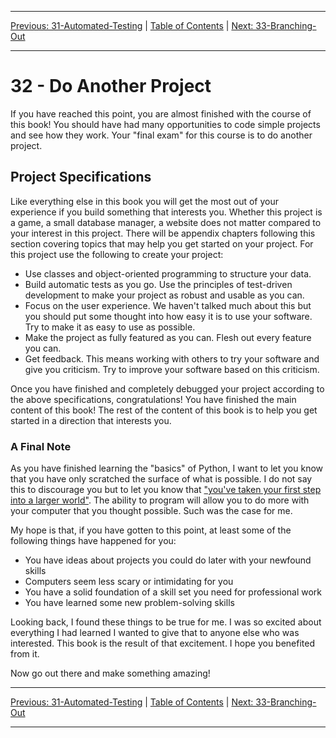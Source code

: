 <!-- Navigation -->

---

[Previous: 31-Automated-Testing](./31-Automated-Testing.md) | [Table of Contents](./00-Table-of-Contents.md) | [Next: 33-Branching-Out](./33-Branching-Out.md)

---
<!-- End Navigation -->

# 32 - Do Another Project

If you have reached this point, you are almost finished with the course of this book! You should have had many opportunities to code simple projects and see how they work. Your "final exam" for this course is to do another project.

## Project Specifications

Like everything else in this book you will get the most out of your experience if you build something that interests you. Whether this project is a game, a small database manager, a website does not matter compared to your interest in this project. There will be appendix chapters following this section covering topics that may help you get started on your project. For this project use the following to create your project:

- Use classes and object-oriented programming to structure your data.
- Build automatic tests as you go. Use the principles of test-driven development to make your project as robust and usable as you can.
- Focus on the user experience. We haven't talked much about this but you should put some thought into how easy it is to use your software. Try to make it as easy to use as possible.
- Make the project as fully featured as you can. Flesh out every feature you can.
- Get feedback. This means working with others to try your software and give you criticism. Try to improve your software based on this criticism.

Once you have finished and completely debugged your project according to the above specifications, congratulations! You have finished the main content of this book! The rest of the content of this book is to help you get started in a direction that interests you.

### A Final Note

As you have finished learning the "basics" of Python, I want to let you know that you have only scratched the surface of what is possible. I do not say this to discourage you but to let you know that ["you've taken your first step into a larger world"](https://www.youtube.com/watch?v=535Zy_rf4NU).  The ability to program will allow you to do more with your computer that you thought possible. Such was the case for me.

My hope is that, if you have gotten to this point, at least some of the following things have happened for you:

- You have ideas about projects you could do later with your newfound skills
- Computers seem less scary or intimidating for you
- You have a solid foundation of a skill set you need for professional work
- You have learned some new problem-solving skills

Looking back, I found these things to be true for me. I was so excited about everything I had learned I wanted to give that to anyone else who was interested. This book is the result of that excitement. I hope you benefited from it.

Now go out there and make something amazing!

<!-- Navigation -->

---

[Previous: 31-Automated-Testing](./31-Automated-Testing.md) | [Table of Contents](./00-Table-of-Contents.md) | [Next: 33-Branching-Out](./33-Branching-Out.md)

---
<!-- End Navigation -->
